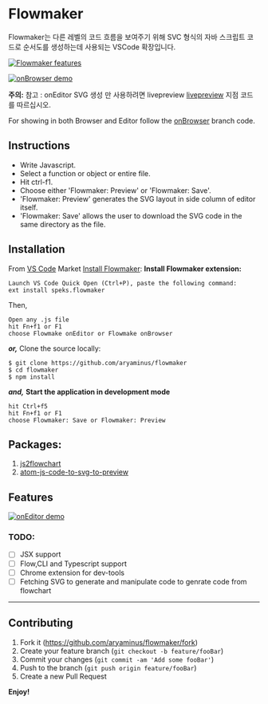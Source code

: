 # Flowmaker

Flowmaker는 다른 레벨의 코드 흐름을 보여주기 위해 SVC 형식의 자바 스크립트 코드로 순서도를 생성하는데 사용되는 VSCode 확장입니다.

[![Flowmaker features](https://i.imgur.com/FIacJUP.gif)](https://youtu.be/ySW2ejs6f84)

[![onBrowser demo](https://i.imgur.com/k77hQLy.png)](https://youtu.be/ySW2ejs6f84)

**주의:**
참고 : onEditor SVG 생성 만 사용하려면 livepreview  <a href="https://github.com/aryaminus/flowmaker/tree/livepreview" target="_blank">livepreview</a> 지점 코드를 따르십시오.

For showing in both Browser and Editor follow the <a href="https://github.com/aryaminus/flowmaker/tree/onBrowser" target="_blank">onBrowser</a> branch code.

## Instructions
- Write Javascript.
- Select a function or object or entire file.
- Hit ctrl-f1.
- Choose either 'Flowmaker: Preview' or 'Flowmaker: Save'.
- 'Flowmaker: Preview' generates the SVG layout in side column of editor itself.
- 'Flowmaker: Save' allows the user to download the SVG code in the same directory as the file.

## Installation

From [VS Code](https://code.visualstudio.com) Market [Install Flowmaker](https://goo.gl/yRmQNk):
**Install Flowmaker extension:**
```
Launch VS Code Quick Open (Ctrl+P), paste the following command:
ext install speks.flowmaker
```
Then,
```
Open any .js file
hit Fn+f1 or F1
choose Flowmake onEditor or Flowmake onBrowser
```
***or,***
Clone the source locally:
```
$ git clone https://github.com/aryaminus/flowmaker
$ cd flowmaker
$ npm install
```
***and,***
**Start the application in development mode**
```
hit Ctrl+f5
hit Fn+f1 or F1
choose Flowmaker: Save or Flowmaker: Preview
```

## Packages:
1. <a href="https://github.com/Bogdan-Lyashenko/js-code-to-svg-flowchart" target="_blank">js2flowchart</a>
2. <a href="https://github.com/GramParallelo/atom-js-code-to-svg-to-preview" target="_blank">atom-js-code-to-svg-to-preview</a>

## Features

[![onEditor demo](https://i.imgur.com/F3LC8LA.png)](https://youtu.be/ySW2ejs6f84)

### TODO:
- [ ] JSX support
- [ ] Flow,CLI and Typescript support
- [ ] Chrome extension for dev-tools
- [ ] Fetching SVG to generate and manipulate code to genrate code from flowchart

-----------------------------------------------------------------------------------------------------------

## Contributing

1. Fork it (<https://github.com/aryaminus/flowmaker/fork>)
2. Create your feature branch (`git checkout -b feature/fooBar`)
3. Commit your changes (`git commit -am 'Add some fooBar'`)
4. Push to the branch (`git push origin feature/fooBar`)
5. Create a new Pull Request

**Enjoy!**
